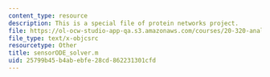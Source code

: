 ```yaml
---
content_type: resource
description: This is a special file of protein networks project.
file: https://ol-ocw-studio-app-qa.s3.amazonaws.com/courses/20-320-analysis-of-biomolecular-and-cellular-systems-fall-2012/25799b45b4abebfe28cd862231301cfd_sensorODE_solver.m
file_type: text/x-objcsrc
resourcetype: Other
title: sensorODE_solver.m
uid: 25799b45-b4ab-ebfe-28cd-862231301cfd
---
```

